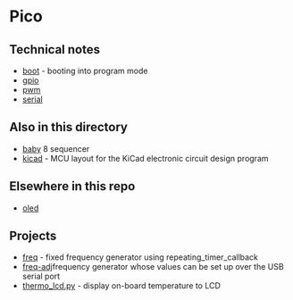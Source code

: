 # Pico

## Technical notes

* [boot](boot.md) - booting into program mode
* [gpio](gpio.md)
* [pwm](pwm.md)
* [serial](serial.md)


## Also in this directory

* [baby](baby.md) 8 sequencer
* [kicad](kicad) - MCU layout for the KiCad electronic circuit design program


## Elsewhere in this repo

* [oled](../1306/pico-sdk)


## Projects

* [freq](freq) - fixed frequency generator using repeating_timer_callback
* [freq-adj](freq-adj)frequency generator whose values can be set up over the USB serial port
* [thermo_lcd.py](thermo_lcd.py) - display on-board temperature to LCD

